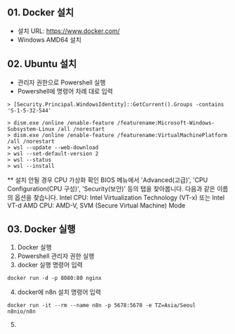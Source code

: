 ## 01. Docker 설치
- 설치 URL: https://www.docker.com/
- Windows AMD64 설치

## 02. Ubuntu 설치
- 관리자 권한으로 Powershell 실행
- Powershell에 명령어 차례 대로 입력
```
> [Security.Principal.WindowsIdentity]::GetCurrent().Groups -contains 'S-1-5-32-544'

> dism.exe /online /enable-feature /featurename:Microsoft-Windows-Subsystem-Linux /all /norestart
> dism.exe /online /enable-feature /featurename:VirtualMachinePlatform /all /norestart
> wsl --update --web-download
> wsl --set-default-version 2
> wsl --status
> wsl --install
```
** 설치 안될 경우 CPU 가상화 확인
BIOS 메뉴에서 'Advanced(고급)', 'CPU Configuration(CPU 구성)', 'Security(보안)' 등의 탭을 찾아봅니다.
다음과 같은 이름의 옵션을 찾습니다.
Intel CPU: Intel Virtualization Technology (VT-x) 또는 Intel VT-d
AMD CPU: AMD-V, SVM (Secure Virtual Machine) Mode

## 03. Docker 실행
1. Docker 실행
2. Powershell 관리자 권한 실행
3. docker 실행 명령어 입력
```
docker run -d -p 8080:80 nginx
```
4. docker에 n8n 설치 명령어 입력
```
docker run -it --rm --name n8n -p 5678:5678 -e TZ=Asia/Seoul  n8nio/n8n
```
5. 